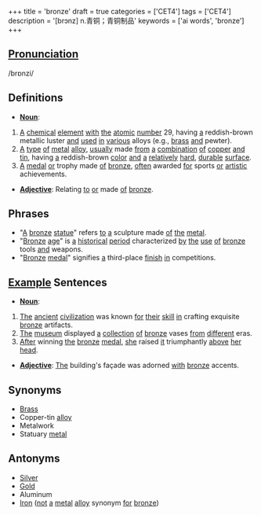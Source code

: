 +++
title = 'bronze'
draft = true
categories = ['CET4']
tags = ['CET4']
description = '[brɔnz] n.青铜；青铜制品'
keywords = ['ai words', 'bronze']
+++

## [Pronunciation](/post/pronunciation/)
/brɒnzi/

## Definitions
- **[Noun](/post/noun/)**: 
1. [A](/post/a/) [chemical](/post/chemical/) [element](/post/element/) [with](/post/with/) [the](/post/the/) [atomic](/post/atomic/) [number](/post/number/) 29, having [a](/post/a/) reddish-brown metallic luster [and](/post/and/) [used](/post/used/) [in](/post/in/) [various](/post/various/) alloys (e.g., [brass](/post/brass/) [and](/post/and/) pewter).
2. [A](/post/a/) [type](/post/type/) [of](/post/of/) [metal](/post/metal/) [alloy](/post/alloy/), [usually](/post/usually/) made [from](/post/from/) [a](/post/a/) [combination](/post/combination/) [of](/post/of/) [copper](/post/copper/) [and](/post/and/) [tin](/post/tin/), having [a](/post/a/) reddish-brown [color](/post/color/) [and](/post/and/) [a](/post/a/) [relatively](/post/relatively/) [hard](/post/hard/), [durable](/post/durable/) [surface](/post/surface/).
3. [A](/post/a/) [medal](/post/medal/) [or](/post/or/) trophy made [of](/post/of/) [bronze](/post/bronze/), [often](/post/often/) awarded [for](/post/for/) sports [or](/post/or/) [artistic](/post/artistic/) achievements.

- **[Adjective](/post/adjective/)**: Relating [to](/post/to/) [or](/post/or/) made [of](/post/of/) [bronze](/post/bronze/).

## Phrases
- "[A](/post/a/) [bronze](/post/bronze/) [statue](/post/statue/)" refers [to](/post/to/) [a](/post/a/) sculpture made [of](/post/of/) [the](/post/the/) [metal](/post/metal/).
- "[Bronze](/post/bronze/) [age](/post/age/)" is [a](/post/a/) [historical](/post/historical/) [period](/post/period/) characterized [by](/post/by/) [the](/post/the/) [use](/post/use/) [of](/post/of/) [bronze](/post/bronze/) tools [and](/post/and/) weapons.
- "[Bronze](/post/bronze/) [medal](/post/medal/)" signifies [a](/post/a/) third-place [finish](/post/finish/) [in](/post/in/) competitions.

## [Example](/post/example/) Sentences
- **[Noun](/post/noun/)**: 
1. [The](/post/the/) [ancient](/post/ancient/) [civilization](/post/civilization/) was known [for](/post/for/) [their](/post/their/) [skill](/post/skill/) [in](/post/in/) crafting exquisite [bronze](/post/bronze/) artifacts.
2. [The](/post/the/) [museum](/post/museum/) displayed [a](/post/a/) [collection](/post/collection/) [of](/post/of/) [bronze](/post/bronze/) vases [from](/post/from/) [different](/post/different/) eras.
3. [After](/post/after/) winning [the](/post/the/) [bronze](/post/bronze/) [medal](/post/medal/), [she](/post/she/) raised [it](/post/it/) triumphantly [above](/post/above/) [her](/post/her/) [head](/post/head/).

- **[Adjective](/post/adjective/)**: [The](/post/the/) building's façade was adorned [with](/post/with/) [bronze](/post/bronze/) accents.

## Synonyms
- [Brass](/post/brass/)
- Copper-tin [alloy](/post/alloy/)
- Metalwork
- Statuary [metal](/post/metal/)

## Antonyms
- [Silver](/post/silver/)
- [Gold](/post/gold/)
- Aluminum
- [Iron](/post/iron/) ([not](/post/not/) [a](/post/a/) [metal](/post/metal/) [alloy](/post/alloy/) synonym [for](/post/for/) [bronze](/post/bronze/))
